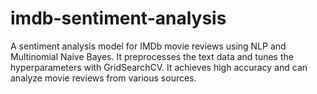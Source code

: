 # imdb-sentiment-analysis
A sentiment analysis model for IMDb movie reviews using NLP and Multinomial Naive Bayes. It preprocesses the text data and tunes the hyperparameters with GridSearchCV. It achieves high accuracy and can analyze movie reviews from various sources.
